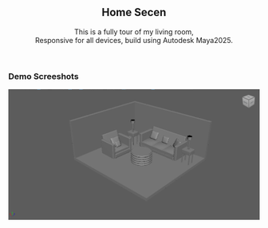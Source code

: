 <div align="center">
  
  

  <br />
  <br />

  <h2 align="center">Home Secen</h2>

  This is a fully tour of my living room, <br />Responsive for all devices, build using Autodesk Maya2025.

 

</div>

<br />

### Demo Screeshots

![Barber Desktop Demo](./readme-images/demo.png "Desktop Demo")